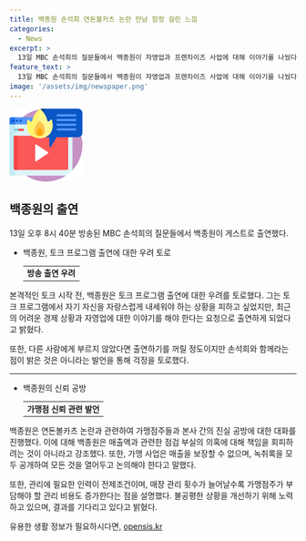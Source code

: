 ```yaml
---
title: 백종원 손석희 연돈볼카츠 논란 만남 함정 걸린 느낌
categories:
  - News
excerpt: >
  13일 MBC 손석희의 질문들에서 백종원이 자영업과 프랜차이즈 사업에 대해 이야기를 나눴다. 특히 연돈볼카츠 논란에 대한 진술이 주목을 끌었는데, 가맹점주들과 본사 사이에 진실 공방이 벌어지고 있다는 것이다. 논란에 대한 백종원의 입장과 공정위 심의 결과에 대한 기대감이 이야기의 집중 포인트였다. 이에 대한 자세한 내용을 확인하고 싶은 독자들을 위해 눈길을 끈다.
feature_text: >
  13일 MBC 손석희의 질문들에서 백종원이 자영업과 프랜차이즈 사업에 대해 이야기를 나눴다. 특히 연돈볼카츠 논란에 대한 진술이 주목을 끌었는데, 가맹점주들과 본사 사이에 진실 공방이 벌어지고 있다는 것이다. 논란에 대한 백종원의 입장과 공정위 심의 결과에 대한 기대감이 이야기의 집중 포인트였다. 이에 대한 자세한 내용을 확인하고 싶은 독자들을 위해 눈길을 끈다.
image: '/assets/img/newspaper.png'
---
```


<p><img src="/assets/img/news.png" alt="rentncar 속보" /></p>

<h2 data-ke-size="size26">백종원의 출연</h2>

<p data-ke-size="size16">13일 오후 8시 40분 방송된 MBC 손석희의 질문들에서 백종원이 게스트로 출연했다.</p>

<ul>
    <li>백종원, 토크 프로그램 출연에 대한 우려 토로</li>
    <table>
        <tr>
            <td style="text-align: center; height: 17px;"><b>방송 출연 우려</b></td>
        </tr>
    </table>
</ul>

<p data-ke-size="size16">본격적인 토크 시작 전, 백종원은 토크 프로그램 출연에 대한 우려를 토로했다. 그는 토크 프로그램에서 자기 자신을 자랑스럽게 내세워야 하는 상황을 피하고 싶었지만, 최근의 어려운 경제 상황과 자영업에 대한 이야기를 해야 한다는 요청으로 출연하게 되었다고 밝혔다.</p>

<p data-ke-size="size16">또한, 다른 사람에게 부르지 않았다면 출연하기를 꺼릴 정도이지만 손석희와 함께라는 점이 밝은 것은 아니라는 발언을 통해 걱정을 토로했다.</p>

<hr>

<ul>
    <li>백종원의 신뢰 공방</li>
    <table>
        <tr>
            <td style="text-align: center; height: 17px;"><b>가맹점 신뢰 관련 발언</b></td>
        </tr>
    </table>
</ul>

<p data-ke-size="size16">백종원은 연돈볼카츠 논란과 관련하여 가맹점주들과 본사 간의 진실 공방에 대한 대화를 진행했다. 이에 대해 백종원은 매출액과 관련한 점검 부실의 의혹에 대해 책임을 회피하려는 것이 아니라고 강조했다. 또한, 가맹 사업은 매출을 보장할 수 없으며, 녹취록을 모두 공개하여 모든 것을 열어두고 논의해야 한다고 말했다.</p>

<p data-ke-size="size16">또한, 관리에 필요한 인력이 전제조건이며, 매장 관리 횟수가 늘어날수록 가맹점주가 부담해야 할 관리 비용도 증가한다는 점을 설명했다. 불공평한 상황을 개선하기 위해 노력하고 있으며, 결과를 기다리고 있다고 밝혔다.</p>
유용한 생활 정보가 필요하시다면, <a href="https://opensis.kr" rel="dofollow">opensis.kr</a>


